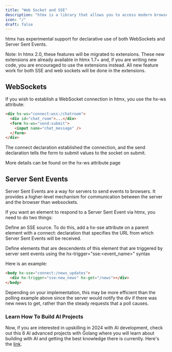 ```yaml
---
title: "Web Socket and SSE"
description: "htmx is a library that allows you to access modern browser features directly from HTML, rather than using javascript."
icon: "/"
draft: false
---
```


htmx has experimental support for declarative use of both WebSockets and Server Sent Events.

Note: In htmx 2.0, these features will be migrated to extensions. These new extensions are already available in htmx 1.7+ and, if you are writing new code, you are encouraged to use the extensions instead. All new feature work for both SSE and web sockets will be done in the extensions.

## WebSockets

If you wish to establish a WebSocket connection in htmx, you use the hx-ws attribute:

```html
<div hx-ws="connect:wss:/chatroom">
  <div id="chat_room">...</div>
  <form hx-ws="send:submit">
    <input name="chat_message" />
  </form>
</div>
```

The connect declaration established the connection, and the send declaration tells the form to submit values to the socket on submit.

More details can be found on the hx-ws attribute page

## Server Sent Events

Server Sent Events are a way for servers to send events to browsers. It provides a higher-level mechanism for communication between the server and the browser than websockets.

If you want an element to respond to a Server Sent Event via htmx, you need to do two things:

Define an SSE source. To do this, add a hx-sse attribute on a parent element with a connect:<url> declaration that specifies the URL from which Server Sent Events will be received.

Define elements that are descendents of this element that are triggered by server sent events using the hx-trigger="sse:<event_name>" syntax

Here is an example:

```html
<body hx-sse="connect:/news_updates">
  <div hx-trigger="sse:new_news" hx-get="/news"></div>
</body>
```

Depending on your implementation, this may be more efficient than the polling example above since the server would notify the div if there was new news to get, rather than the steady requests that a poll causes.

### Learn How To Build AI Projects

Now, if you are interested in upskilling in 2024 with AI development, check out this 6 AI advanced projects with Golang where you will learn about building with AI and getting the best knowledge there is currently. Here's the [link](https://akhilsharmatech.gumroad.com/l/zgxqq).
